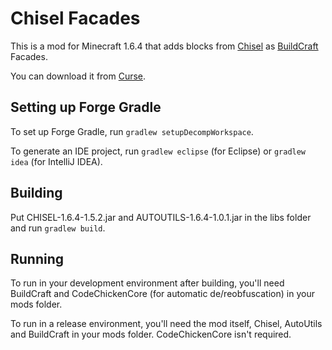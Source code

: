 # Chisel Facades
This is a mod for Minecraft 1.6.4 that adds blocks from [Chisel](http://www.minecraftforum.net/forums/mapping-and-modding/minecraft-mods/1288400-chisel) as [BuildCraft](http://www.mod-buildcraft.com/) Facades.

You can download it from [Curse](http://curse.com/project/222784).

## Setting up Forge Gradle
To set up Forge Gradle, run `gradlew setupDecompWorkspace`.

To generate an IDE project, run `gradlew eclipse` (for Eclipse) or `gradlew idea` (for IntelliJ IDEA).

## Building
Put CHISEL-1.6.4-1.5.2.jar and AUTOUTILS-1.6.4-1.0.1.jar in the libs folder and run `gradlew build`.

## Running
To run in your development environment after building, you'll need BuildCraft and CodeChickenCore (for automatic de/reobfuscation) in your mods folder.

To run in a release environment, you'll need the mod itself, Chisel, AutoUtils and BuildCraft in your mods folder. CodeChickenCore isn't required.